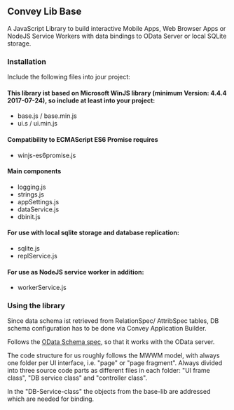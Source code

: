 ## Convey Lib Base

A JavaScript Library to build interactive Mobile Apps, Web Browser Apps or NodeJS Service Workers with data bindings to OData Server or local SQLite storage.

### Installation

Include the following files into jour project:

#### This library ist based on Microsoft WinJS library (minimum Version: 4.4.4 2017-07-24), so include at least into your project:

- base.js / base.min.js
- ui.s / ui.min.js

#### Compatibility to ECMAScript ES6 Promise requires 

- winjs-es6promise.js

#### Main components

- logging.js 
- strings.js 
- appSettings.js 
- dataService.js 
- dbinit.js 

#### For use with local sqlite storage and database replication: 

- sqlite.js 
- replService.js 

#### For use as NodeJS service worker in addition: 

- workerService.js

### Using the library ##

Since data schema ist retrieved from RelationSpec/ AttribSpec tables, DB schema configuration has to be done via Convey Application Builder.

Follows the [OData Schema spec](https://github.com/conveyGmbH/LSOdata), so that it works with the OData server.

The code structure for us roughly follows the MWWM model, with always one folder per UI interface, i.e. "page" or "page fragment". Always divided into three source code parts as different files in each folder: "UI frame class", "DB service class" and "controller class".

In the "DB-Service-class" the objects from the base-lib are addressed which are needed for binding.